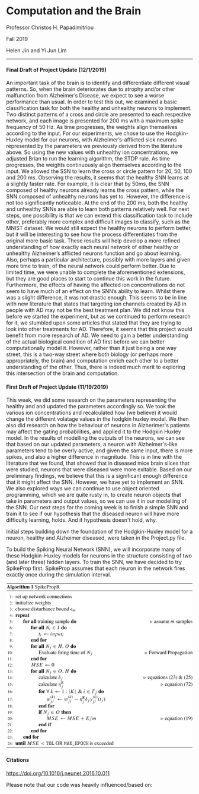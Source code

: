 # Computation and the Brain

Professor Christos H. Papadimitriou

Fall 2019

Helen Jin and Yi Jun Lim

------
#### Final Draft of Project Update (12/1/2019)
An important task of the brain is to identify and differentiate different visual patterns. So, when the brain deteriorates due to atrophy and/or other malfunction from Alzheimer’s Disease, we expect to see a worse performance than usual. 
In order to test this out, we examined a basic classification task for both the healthy and unhealthy neurons to implement. Two distinct patterns of a cross and circle are presented to each respective network, and each image is presented for 200 ms with a maximum spike frequency of 50 Hz. As time progresses, the weights align themselves according to the input. For our experiments, we chose to use the Hodgkin-Huxley model for our neurons, with Alzheimer’s-afflicted sick neurons represented by the parameters we previously derived from the literature above. So using the new values with unhealthy ion concentrations, we adjusted Brian to run the learning algorithm, the STDP rule. As time progresses, the weights continuously align themselves according to the input. 
We allowed the SSN to learn the cross or circle pattern for 20, 50, 100 and 200 ms. Observing the results, it seems that the healthy SNN learns at a slightly faster rate. For example, it is clear that by 50ms, the SNN composed of healthy neurons already learns the cross pattern, while the SNN composed of unhealthy neurons has yet to. However, the difference is not too significantly noticeable. At the end of the 200 ms, both the healthy and unhealthy SNNs are able to learn both patterns relatively well.
For next steps, one possibility is that we can extend this classification task to include other, preferably more complex and difficult images to classify, such as the MNIST dataset. We would still expect the healthy neurons to perform better, but it will be interesting to see how the process differentiates from the original more basic task. These results will help develop a more refined understanding of how exactly each neural network of either healthy or unhealthy Alzheimer’s afflicted neurons function and go about learning. Also, perhaps a particular architecture, possibly with more layers and given more time to train, of the neural network could perform better. Due to limited time, we were unable to complete the aforementioned extensions, but they are good places to start to continue this work in the future. 
Furthermore, the effects of having the affected ion concentrations do not seem to have much of an effect on the SNN’s ability to learn. Whilst there was a slight difference, it was not drastic enough. This seems to be in line with new literature that states that targeting ion channels created by Aβ in people with AD may not be the best treatment plan. We did not know this before we started the experiment, but as we continued to perform research for it, we stumbled upon some articles that stated that they are trying to look into other treatments for AD. Therefore, it seems that this project would benefit from more research of AD. We need to gain a better understanding of the actual biological condition of AD first before we can better computationally model it. However, rather than it just being a one way street, this is a two-way street where both biology (or perhaps more appropriately, the brain) and computation enrich each other to a better understanding of the other. Thus, there is indeed much merit to exploring this intersection of the brain and computation.


#### First Draft of Project Update (11/19/2019)

This week, we did some research on the parameters representing the healthy and 
and updated the parameters accordingly so. We took the various ion concentrations and recalculated how (we believe) it would change the different volatage values in the hodgkin huxley model. We then also did research on how the behaviour of neurons in Alzherimer's patients may affect the gating probabilities, and applied it to the Hodgkin Huxley model. In the results of modelling the outputs of the neurons, we can see that based on our updated parameters, a neuron with Alzheimer's-like parameters tend to be overly active, and given the same input, there is more spikes, and also a higher difference in magnitude. This is in line with the literature that we found, that showed that in diseased mice brain slices that were studied, neurons that were diseased were more exitable. Based on our preliminary findings, we believe that this is a significant enough difference that it might affect the SNN. However, we have yet to implement an SNN. We also explored ways we can continue to use object oriented programming, which we are quite rusty in, to create neuron objects that take in parameters and output values, so we can use it in our modelling of the SNN. Our next steps for the coming week is to finish a simple SNN and train it to see if our hypothesis that the diseased neuron will have more difficulty learning, holds. And if hypothesis doesn't hold, why.


Initial steps building down the foundation of the Hodgkin-Huxley model for a neuron, healthy and Alzheimer diseased, were taken in the Project.py file. 

To build the Spiking Neural Network (SNN), we will incorporate many of these Hodgkin-Huxley models for neurons in the structure consisting of two (and later three) hidden layers. To train the SNN, we have decided to try SpikeProp first. SpikeProp assumes that each neuron in the network fires exactly once during the simulation interval. 

![A sequential step](spikeprop.jpg?raw=true "Spike Propagation")


#### Citations
<https://doi.org/10.1016/j.neunet.2016.10.011>

Please note that our code was heavily influenced/based on: 





